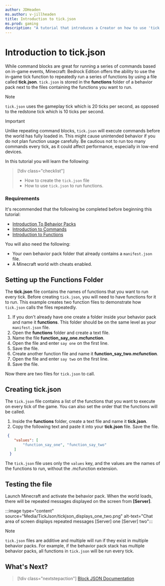 ```yaml
---
author: JDHeaden
ms.author: v-jillheaden
title: Introduction to tick.json
ms.prod: gaming
description: "A tutorial that introduces a Creator on how to use 'tick.json' to repeatedly execute functions"
---
```


# Introduction to tick.json

While command blocks are great for running a series of commands based on in-game events, Minecraft: Bedrock Edition offers the ability to use the in-game tick function to repeatedly run a series of functions by using a file called **tick.json**. `tick.json` is stored in the **functions** folder of a behavior pack next to the files containing the functions you want to run.

>[!Note]
>`tick.json` uses the gameplay tick which is 20 ticks per second, as opposed to the redstone tick which is 10 ticks per second.

>[!Important]
>  Unlike repeating command blocks, `tick.json` will execute commands before the world has fully loaded in. This might cause unintended behavior if you do not plan function usage carefully.
>  Be cautious not to run too many commands every tick, as it could affect performance, especially in low-end devices.

In this tutorial you will learn the following:

> [!div class="checklist"]
>
> - How to create the `tick.json` file
> - How to use `tick.json` to run functions.

### Requirements

It's recommended that the following be completed before beginning this tutorial:

- [Introduction To Behavior Packs](BehaviorPack.md)
- [Introduction to Commands](CommandsIntroduction.md)
- [Introduction to Functions](FunctionsIntroduction.md)

You will also need the following:

- Your own behavior pack folder that already contains a `manifest.json` file.
- A Minecraft world with cheats enabled.

## Setting up the Functions Folder

The **tick.json** file contains the names of functions that you want to run every tick. Before creating `tick.json`, you will need to have functions for it to run. This example creates two function files to demonstrate how `tick.json` calls the files repeatedly.

1. If you don't already have one create a folder inside your behavior pack and name it **functions**. This folder should be on the same level as your `manifest.json` file.
1. Open the **functions** folder and create a text file.
1. Name the file **function_say_one.mcfunction**.
1. Open the file and enter `say one` on the first line.
1. Save the file.
1. Create another function file and name it **function_say_two.mcfunction**.
1. Open the file and enter `say two` on the first line.
1. Save the file.

Now there are two files for `tick.json` to call.

## Creating tick.json

The `tick.json` file contains a list of the functions that you want to execute on every tick of the game. You can also set the order that the functions will be called.

1. Inside the **functions** folder, create a text file and name it **tick.json**.
1. Copy the following text and paste it into your **tick.json** file. Save the file.

```json
 {
    "values": [
        "function_say_one", "function_say_two"
    ]
  }
```

The `tick.json` file uses only the `values` key, and the values are the names of the functions to run, without the .mcfunction extension.

## Testing the file

Launch Minecraft and activate the behavior pack.
When the world loads, there will be repeated messages displayed on the screen from **[Server]**.

:::image type="content" source="Media/TickJson/tickjson_displays_one_two.png" alt-text="Chat area of screen displays repeated messages [Server] one [Server] two":::

>[!Note]
> `tick.json` files are additive and multiple will run if they exist in multiple behavior packs. For example, if the behavior pack stack has multiple behavior packs, all functions in `tick.json` will be run every tick.

## What's Next?

> [!div class="nextstepaction"]
> [Block JSON Documentation](../Reference/Content/BlockReference/index.yml)
